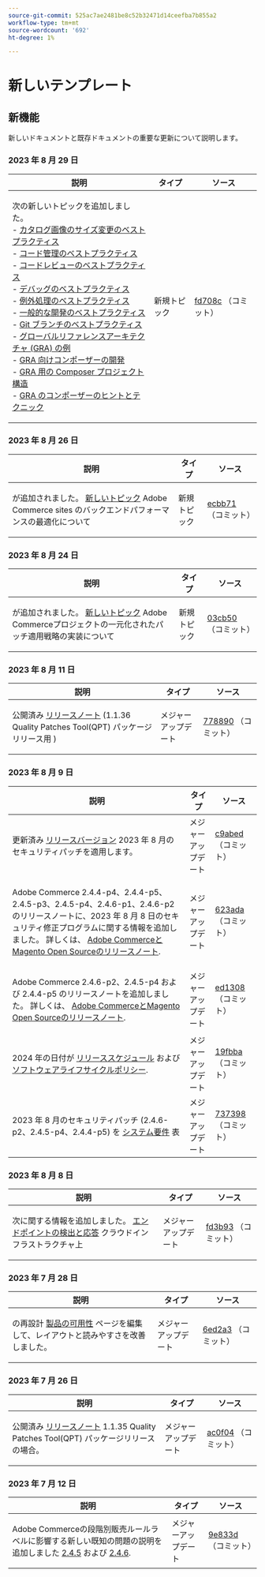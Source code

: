```yaml
---
source-git-commit: 525ac7ae2481be8c52b32471d14ceefba7b855a2
workflow-type: tm+mt
source-wordcount: '692'
ht-degree: 1%

---
```

# 新しいテンプレート

## 新機能

新しいドキュメントと既存ドキュメントの重要な更新について説明します。

### 2023 年 8 月 29 日

<table style="table-layout:auto;">
  <thead>
    <tr>
      <th>説明</th>
      <th>タイプ</th>
      <th>ソース</th>
    </tr>
  </thead>
  <tbody>
    <tr>
      <td><p>次の新しいトピックを追加しました。<br />- <a href="https://experienceleague.adobe.com/docs/commerce-operations/implementation-playbook/best-practices/development/catalog-image-resizing.html">カタログ画像のサイズ変更のベストプラクティス</a><br />- <a href="https://experienceleague.adobe.com/docs/commerce-operations/implementation-playbook/best-practices/development/code-management.html">コード管理のベストプラクティス</a><br />- <a href="https://experienceleague.adobe.com/docs/commerce-operations/implementation-playbook/best-practices/development/code-review.html">コードレビューのベストプラクティス</a><br />- <a href="https://experienceleague.adobe.com/docs/commerce-operations/implementation-playbook/best-practices/development/debugging.html">デバッグのベストプラクティス</a><br />- <a href="https://experienceleague.adobe.com/docs/commerce-operations/implementation-playbook/best-practices/development/exception-handling.html">例外処理のベストプラクティス</a><br />- <a href="https://experienceleague.adobe.com/docs/commerce-operations/implementation-playbook/best-practices/development/general.html">一般的な開発のベストプラクティス</a><br />- <a href="https://experienceleague.adobe.com/docs/commerce-operations/implementation-playbook/best-practices/development/git-branching.html">Git ブランチのベストプラクティス</a><br />- <a href="https://experienceleague.adobe.com/docs/commerce-operations/implementation-playbook/architecture/global-reference-architecture/examples.html">グローバルリファレンスアーキテクチャ (GRA) の例</a><br />- <a href="https://experienceleague.adobe.com/docs/commerce-operations/implementation-playbook/architecture/global-reference-architecture/composer/overview.html">GRA 向けコンポーザーの開発</a><br />- <a href="https://experienceleague.adobe.com/docs/commerce-operations/implementation-playbook/architecture/global-reference-architecture/composer/project-structure.html">GRA 用の Composer プロジェクト構造</a><br />- <a href="https://experienceleague.adobe.com/docs/commerce-operations/implementation-playbook/architecture/global-reference-architecture/composer/tips-and-tricks.html">GRA のコンポーザーのヒントとテクニック</a></p>
</td>
      <td>新規トピック</td>
      <td><a href="https://github.com/AdobeDocs/commerce-operations.en/commit/fd708ce4c1ab69f2d6e3a3b10dcd2387ae829368">fd708c</a> （コミット）</td>
    </tr>
  </tbody>
</table>

### 2023 年 8 月 26 日

<table style="table-layout:auto;">
  <thead>
    <tr>
      <th>説明</th>
      <th>タイプ</th>
      <th>ソース</th>
    </tr>
  </thead>
  <tbody>
    <tr>
      <td><p>が追加されました。 <a href="https://experienceleague.adobe.com/docs/commerce-operations/implementation-playbook/best-practices/maintenance/backend-performance.html">新しいトピック</a> Adobe Commerce sites のバックエンドパフォーマンスの最適化について</p>
</td>
      <td>新規トピック</td>
      <td><a href="https://github.com/AdobeDocs/commerce-operations.en/commit/ecbb71ad8745e4589856c6cbf283212ed61a3664">ecbb71</a> （コミット）</td>
    </tr>
  </tbody>
</table>

### 2023 年 8 月 24 日

<table style="table-layout:auto;">
  <thead>
    <tr>
      <th>説明</th>
      <th>タイプ</th>
      <th>ソース</th>
    </tr>
  </thead>
  <tbody>
    <tr>
      <td><p>が追加されました。 <a href="https://experienceleague.adobe.com/docs/commerce-operations/implementation-playbook/best-practices/maintenance/patching-at-scale.html">新しいトピック</a> Adobe Commerceプロジェクトの一元化されたパッチ適用戦略の実装について</p>
</td>
      <td>新規トピック</td>
      <td><a href="https://github.com/AdobeDocs/commerce-operations.en/commit/03cb50be0cb18b6079c5c69aafc74c6099610fb0">03cb50</a> （コミット）</td>
    </tr>
  </tbody>
</table>

### 2023 年 8 月 11 日

<table style="table-layout:auto;">
  <thead>
    <tr>
      <th>説明</th>
      <th>タイプ</th>
      <th>ソース</th>
    </tr>
  </thead>
  <tbody>
    <tr>
      <td><p>公開済み <a href="https://experienceleague.adobe.com/docs/commerce-operations/tools/quality-patches-tool/release-notes.html">リリースノート</a> (1.1.36 Quality Patches Tool(QPT) パッケージリリース用 )</p>
</td>
      <td>メジャーアップデート</td>
      <td><a href="https://github.com/AdobeDocs/commerce-operations.en/commit/778890d5840669df958e84381c2aade70a492454">778890</a> （コミット）</td>
    </tr>
  </tbody>
</table>

### 2023 年 8 月 9 日

<table style="table-layout:auto;">
  <thead>
    <tr>
      <th>説明</th>
      <th>タイプ</th>
      <th>ソース</th>
    </tr>
  </thead>
  <tbody>
    <tr>
      <td><p>更新済み <a href="https://experienceleague.adobe.com/docs/commerce-operations/release/versions.html">リリースバージョン</a> 2023 年 8 月のセキュリティパッチを適用します。</p>
</td>
      <td>メジャーアップデート</td>
      <td><a href="https://github.com/AdobeDocs/commerce-operations.en/commit/c9abed3c6ca156cdc19e7231f97cf2a8bd8ab100">c9abed</a> （コミット）</td>
    </tr>
    <tr>
      <td><p>Adobe Commerce 2.4.4-p4、2.4.4-p5、2.4.5-p3、2.4.5-p4、2.4.6-p1、2.4.6-p2 のリリースノートに、2023 年 8 月 8 日のセキュリティ修正プログラムに関する情報を追加しました。  詳しくは、 <a href="https://experienceleague.adobe.com/docs/commerce-operations/release/notes/overview.html">Adobe CommerceとMagento Open Sourceのリリースノート</a>.</p>
</td>
      <td>メジャーアップデート</td>
      <td><a href="https://github.com/AdobeDocs/commerce-operations.en/commit/623ada901bad9f766451d9c9166e82f1cee85c0d">623ada</a> （コミット）</td>
    </tr>
    <tr>
      <td><p>Adobe Commerce 2.4.6-p2、2.4.5-p4 および 2.4.4-p5 のリリースノートを追加しました。 詳しくは、 <a href="https://experienceleague.adobe.com/docs/commerce-operations/release/notes/overview.html">Adobe CommerceとMagento Open Sourceのリリースノート</a>.</p>
</td>
      <td>メジャーアップデート</td>
      <td><a href="https://github.com/AdobeDocs/commerce-operations.en/commit/ed1308771a799bcbaf71a8f82542c45d37f9c141">ed1308</a> （コミット）</td>
    </tr>
    <tr>
      <td><p>2024 年の日付が <a href="https://experienceleague.adobe.com/docs/commerce-operations/release/planning/schedule.html">リリーススケジュール</a> および <a href="https://experienceleague.adobe.com/docs/commerce-operations/release/planning/lifecycle-policy.html">ソフトウェアライフサイクルポリシー</a>.</p>
</td>
      <td>メジャーアップデート</td>
      <td><a href="https://github.com/AdobeDocs/commerce-operations.en/commit/19fbba535c047a8d877428afc071540d3fa12390">19fbba</a> （コミット）</td>
    </tr>
    <tr>
      <td><p>2023 年 8 月のセキュリティパッチ (2.4.6-p2、2.4.5-p4、2.4.4-p5) を <a href="https://experienceleague.adobe.com/docs/commerce-operations/installation-guide/system-requirements.html">システム要件</a> 表</p>
</td>
      <td>メジャーアップデート</td>
      <td><a href="https://github.com/AdobeDocs/commerce-operations.en/commit/7373980a0648be5e0f7dc4a307074d934f646b24">737398</a> （コミット）</td>
    </tr>
  </tbody>
</table>

### 2023 年 8 月 8 日

<table style="table-layout:auto;">
  <thead>
    <tr>
      <th>説明</th>
      <th>タイプ</th>
      <th>ソース</th>
    </tr>
  </thead>
  <tbody>
    <tr>
      <td><p>次に関する情報を追加しました。 <a href="https://experienceleague.adobe.com/docs/commerce-operations/implementation-playbook/infrastructure/cloud/security.html">エンドポイントの検出と応答</a> クラウドインフラストラクチャ上</p>
</td>
      <td>メジャーアップデート</td>
      <td><a href="https://github.com/AdobeDocs/commerce-operations.en/commit/fd3b93aaa79e84d356217b6adfe7181895e84f07">fd3b93</a> （コミット）</td>
    </tr>
  </tbody>
</table><!-- date_group -->

### 2023 年 7 月 28 日

<table style="table-layout:auto;">
  <thead>
    <tr>
      <th>説明</th>
      <th>タイプ</th>
      <th>ソース</th>
    </tr>
  </thead>
  <tbody>
    <tr>
      <td><p>の再設計 <a href="https://experienceleague.adobe.com/docs/commerce-operations/release/product-availability.html">製品の可用性</a> ページを編集して、レイアウトと読みやすさを改善しました。</p>
</td>
      <td>メジャーアップデート</td>
      <td><a href="https://github.com/AdobeDocs/commerce-operations.en/commit/6ed2a3e42cd0b85aae29652b8e36acbbda1b9e72">6ed2a3</a> （コミット）</td>
    </tr>
  </tbody>
</table>

### 2023 年 7 月 26 日

<table style="table-layout:auto;">
  <thead>
    <tr>
      <th>説明</th>
      <th>タイプ</th>
      <th>ソース</th>
    </tr>
  </thead>
  <tbody>
    <tr>
      <td><p>公開済み <a href="https://experienceleague.adobe.com/docs/commerce-operations/tools/quality-patches-tool/release-notes.html">リリースノート</a> 1.1.35 Quality Patches Tool(QPT) パッケージリリースの場合。</p>
</td>
      <td>メジャーアップデート</td>
      <td><a href="https://github.com/AdobeDocs/commerce-operations.en/commit/ac0f04b7a04c5c7d3b3880b8231ffece05718558">ac0f04</a> （コミット）</td>
    </tr>
  </tbody>
</table>

### 2023 年 7 月 12 日

<table style="table-layout:auto;">
  <thead>
    <tr>
      <th>説明</th>
      <th>タイプ</th>
      <th>ソース</th>
    </tr>
  </thead>
  <tbody>
    <tr>
      <td><p>Adobe Commerceの段階別販売ルールラベルに影響する新しい既知の問題の説明を追加しました <a href="https://experienceleague.adobe.com/docs/commerce-operations/release/notes/adobe-commerce/2-4-5.html">2.4.5</a> および <a href="https://experienceleague.adobe.com/docs/commerce-operations/release/notes/adobe-commerce/2-4-6.html">2.4.6</a>.</p>
</td>
      <td>メジャーアップデート</td>
      <td><a href="https://github.com/AdobeDocs/commerce-operations.en/commit/9e833dad884fa6146bb5e6ce6dd5ebcb23208b80">9e833d</a> （コミット）</td>
    </tr>
  </tbody>
</table><!-- date_group --><!-- month_group --><!-- year_group -->
